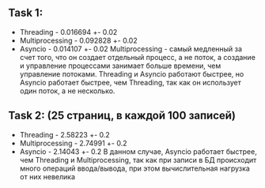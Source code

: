 ## Task 1:

* Threading - 0.016694 +- 0.02
* Multiprocessing - 0.092828 +- 0.02
* Asyncio - 0.014107 +- 0.02
  Multiprocessing - самый медленный за счет того, что он создает отдельный процесс, а не поток, а создание и управление
  процессами занимает больше времени, чем управление потоками. Threading и Asyncio работают быстрее, но Asyncio работает
  быстрее, чем Threading, так как он использует один поток, а не несколько.

## Task 2: (25 страниц, в каждой 100 записей)
* Threading - 2.58223 +- 0.2
* Multiprocessing - 2.74991 +- 0.2
* Asyncio - 2.14043 +- 0.2
В данном случае, Asyncio работает быстрее, чем Threading и Multiprocessing, так как при записи в БД происходит много операций ввода/вывода, 
при этом вычислительная нагрузка от них невелика
